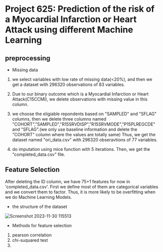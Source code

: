 # Project 625: Prediction of the risk of a Myocardial Infarction or Heart Attack using different Machine Learning 


## preprocessing
- Missing data
1. we select variables with low rate of missing data(<20%), and then we get a dataset with 296320 observations of 83 variables.

2. Due to our binary outcome which is a Myocardial Infarction or Heart Attack(C15CCMI), we delete observations with missing value in this column.

3. we choose the eligiable repondents based on "SAMPLED" and "SFLAG" columns, then we delete three columns named "COHORT","SAMPLED","R15SRVDISP","R15SRVMODE","P15PLREGCDE" and "SFLAG".(we only use baseline information and delete the "COHORT" column where the values are totally same) Thus, we get the dataset named "ori_data.csv" with 296320 obseravtions of 77 variables.

4. do imputation using mice function with 5 iterations. Then, we get the "completed_data.csv" file.

## Feature Selection
After deleting the ID column, we have 75+1 features for now in 'completed_data.csv'. First we define most of them are categorical variables and we convert them to factor. Thus, it is more likely to be overfitting when we do Machine Learning Models.

- the structure of the dataset

![Screenshot 2023-11-30 115513](https://github.com/sangyisu/625-project/assets/117102360/888bd7cd-02c4-45be-a0b3-840ee4b6fb7f)

  
- Methods for feature selection
1. pearson correlation
2. chi-suquared test
3. 
